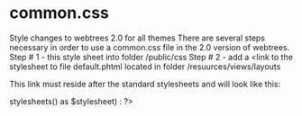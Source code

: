 # common.css
Style changes to webtrees 2.0 for all themes
There are several steps necessary in order to use a common.css file in the 2.0 version of webtrees.
Step # 1 - this style sheet into folder /public/css
Step # 2 - add a <link to the stylesheet to file default.phtml located in folder /resuurces/views/layouts
  
  <link rel="stylesheet" href="<?= e(asset('css/common.css')) ?>">
  
  This link must reside after the standard stylesheets and will look like this:
  
  <link rel="stylesheet" href="<?= e(asset('css/vendor.min.css')) ?>">
        <?php foreach (app(ModuleThemeInterface::class)->stylesheets() as $stylesheet) : ?>
        	<link rel="stylesheet" href="<?=  e($stylesheet) ?>">
        <?php endforeach ?>
		<link rel="stylesheet" href="<?= e(asset('css/common.css')) ?>">
        <?= View::stack('styles') ?>
